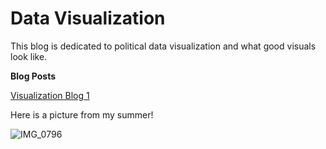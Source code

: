 # Data Visualization

This blog is dedicated to political data visualization and what good visuals look like.

**Blog Posts**

[Visualization Blog 1](VisualizationBlog1.md)




Here is a picture from my summer!

![IMG_0796](https://user-images.githubusercontent.com/114178025/191808369-b0553ccf-870b-4c18-885c-c7e8bfd92f0f.jpeg)
